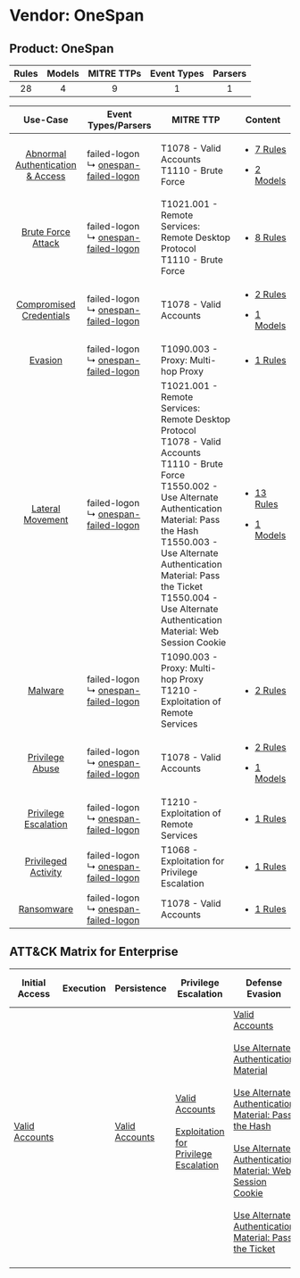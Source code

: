 Vendor: OneSpan
===============
Product: OneSpan
----------------
| Rules | Models | MITRE TTPs | Event Types | Parsers |
|:-----:|:------:|:----------:|:-----------:|:-------:|
|  28   |   4    |     9      |      1      |    1    |

|                                           Use-Case                                           | Event Types/Parsers                                                                           | MITRE TTP                                                                                                                                                                                                                                                                                                                    | Content                                                                                                                     |
|:--------------------------------------------------------------------------------------------:| --------------------------------------------------------------------------------------------- | ---------------------------------------------------------------------------------------------------------------------------------------------------------------------------------------------------------------------------------------------------------------------------------------------------------------------------- | --------------------------------------------------------------------------------------------------------------------------- |
| [Abnormal Authentication & Access](../../../UseCases/uc_abnormal_authentication_&_access.md) |  failed-logon<br> ↳ [onespan-failed-logon](Parsers/parserContent_onespan-failed-logon.md)<br> | T1078 - Valid Accounts<br>T1110 - Brute Force<br>                                                                                                                                                                                                                                                                            | [<ul><li>7 Rules</li></ul><ul><li>2 Models</li></ul>](Rules_Models/r_m_onespan_onespan_Abnormal_Authentication_&_Access.md) |
|               [Brute Force Attack](../../../UseCases/uc_brute_force_attack.md)               |  failed-logon<br> ↳ [onespan-failed-logon](Parsers/parserContent_onespan-failed-logon.md)<br> | T1021.001 - Remote Services: Remote Desktop Protocol<br>T1110 - Brute Force<br>                                                                                                                                                                                                                                              | [<ul><li>8 Rules</li></ul>](Rules_Models/r_m_onespan_onespan_Brute_Force_Attack.md)                                         |
|          [Compromised Credentials](../../../UseCases/uc_compromised_credentials.md)          |  failed-logon<br> ↳ [onespan-failed-logon](Parsers/parserContent_onespan-failed-logon.md)<br> | T1078 - Valid Accounts<br>                                                                                                                                                                                                                                                                                                   | [<ul><li>2 Rules</li></ul><ul><li>1 Models</li></ul>](Rules_Models/r_m_onespan_onespan_Compromised_Credentials.md)          |
|                          [Evasion](../../../UseCases/uc_evasion.md)                          |  failed-logon<br> ↳ [onespan-failed-logon](Parsers/parserContent_onespan-failed-logon.md)<br> | T1090.003 - Proxy: Multi-hop Proxy<br>                                                                                                                                                                                                                                                                                       | [<ul><li>1 Rules</li></ul>](Rules_Models/r_m_onespan_onespan_Evasion.md)                                                    |
|                 [Lateral Movement](../../../UseCases/uc_lateral_movement.md)                 |  failed-logon<br> ↳ [onespan-failed-logon](Parsers/parserContent_onespan-failed-logon.md)<br> | T1021.001 - Remote Services: Remote Desktop Protocol<br>T1078 - Valid Accounts<br>T1110 - Brute Force<br>T1550.002 - Use Alternate Authentication Material: Pass the Hash<br>T1550.003 - Use Alternate Authentication Material: Pass the Ticket<br>T1550.004 - Use Alternate Authentication Material: Web Session Cookie<br> | [<ul><li>13 Rules</li></ul><ul><li>1 Models</li></ul>](Rules_Models/r_m_onespan_onespan_Lateral_Movement.md)                |
|                          [Malware](../../../UseCases/uc_malware.md)                          |  failed-logon<br> ↳ [onespan-failed-logon](Parsers/parserContent_onespan-failed-logon.md)<br> | T1090.003 - Proxy: Multi-hop Proxy<br>T1210 - Exploitation of Remote Services<br>                                                                                                                                                                                                                                            | [<ul><li>2 Rules</li></ul>](Rules_Models/r_m_onespan_onespan_Malware.md)                                                    |
|                  [Privilege Abuse](../../../UseCases/uc_privilege_abuse.md)                  |  failed-logon<br> ↳ [onespan-failed-logon](Parsers/parserContent_onespan-failed-logon.md)<br> | T1078 - Valid Accounts<br>                                                                                                                                                                                                                                                                                                   | [<ul><li>2 Rules</li></ul><ul><li>1 Models</li></ul>](Rules_Models/r_m_onespan_onespan_Privilege_Abuse.md)                  |
|             [Privilege Escalation](../../../UseCases/uc_privilege_escalation.md)             |  failed-logon<br> ↳ [onespan-failed-logon](Parsers/parserContent_onespan-failed-logon.md)<br> | T1210 - Exploitation of Remote Services<br>                                                                                                                                                                                                                                                                                  | [<ul><li>1 Rules</li></ul>](Rules_Models/r_m_onespan_onespan_Privilege_Escalation.md)                                       |
|              [Privileged Activity](../../../UseCases/uc_privileged_activity.md)              |  failed-logon<br> ↳ [onespan-failed-logon](Parsers/parserContent_onespan-failed-logon.md)<br> | T1068 - Exploitation for Privilege Escalation<br>                                                                                                                                                                                                                                                                            | [<ul><li>1 Rules</li></ul>](Rules_Models/r_m_onespan_onespan_Privileged_Activity.md)                                        |
|                       [Ransomware](../../../UseCases/uc_ransomware.md)                       |  failed-logon<br> ↳ [onespan-failed-logon](Parsers/parserContent_onespan-failed-logon.md)<br> | T1078 - Valid Accounts<br>                                                                                                                                                                                                                                                                                                   | [<ul><li>1 Rules</li></ul>](Rules_Models/r_m_onespan_onespan_Ransomware.md)                                                 |

ATT&CK Matrix for Enterprise
----------------------------
| Initial Access                                                      | Execution | Persistence                                                         | Privilege Escalation                                                                                                                                          | Defense Evasion                                                                                                                                                                                                                                                                                                                                                                                                                                                                                             | Credential Access                                                | Discovery | Lateral Movement                                                                                                                                                                                                                                                                                                                                    | Collection | Command and Control                                                                                                                       | Exfiltration | Impact |
| ------------------------------------------------------------------- | --------- | ------------------------------------------------------------------- | ------------------------------------------------------------------------------------------------------------------------------------------------------------- | ----------------------------------------------------------------------------------------------------------------------------------------------------------------------------------------------------------------------------------------------------------------------------------------------------------------------------------------------------------------------------------------------------------------------------------------------------------------------------------------------------------- | ---------------------------------------------------------------- | --------- | --------------------------------------------------------------------------------------------------------------------------------------------------------------------------------------------------------------------------------------------------------------------------------------------------------------------------------------------------- | ---------- | ----------------------------------------------------------------------------------------------------------------------------------------- | ------------ | ------ |
| [Valid Accounts](https://attack.mitre.org/techniques/T1078)<br><br> |           | [Valid Accounts](https://attack.mitre.org/techniques/T1078)<br><br> | [Valid Accounts](https://attack.mitre.org/techniques/T1078)<br><br>[Exploitation for Privilege Escalation](https://attack.mitre.org/techniques/T1068)<br><br> | [Valid Accounts](https://attack.mitre.org/techniques/T1078)<br><br>[Use Alternate Authentication Material](https://attack.mitre.org/techniques/T1550)<br><br>[Use Alternate Authentication Material: Pass the Hash](https://attack.mitre.org/techniques/T1550/002)<br><br>[Use Alternate Authentication Material: Web Session Cookie](https://attack.mitre.org/techniques/T1550/004)<br><br>[Use Alternate Authentication Material: Pass the Ticket](https://attack.mitre.org/techniques/T1550/003)<br><br> | [Brute Force](https://attack.mitre.org/techniques/T1110)<br><br> |           | [Exploitation of Remote Services](https://attack.mitre.org/techniques/T1210)<br><br>[Remote Services](https://attack.mitre.org/techniques/T1021)<br><br>[Use Alternate Authentication Material](https://attack.mitre.org/techniques/T1550)<br><br>[Remote Services: Remote Desktop Protocol](https://attack.mitre.org/techniques/T1021/001)<br><br> |            | [Proxy: Multi-hop Proxy](https://attack.mitre.org/techniques/T1090/003)<br><br>[Proxy](https://attack.mitre.org/techniques/T1090)<br><br> |              |        |
